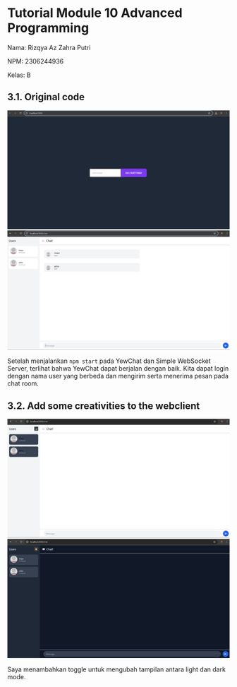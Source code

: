 # Tutorial Module 10 Advanced Programming

Nama: Rizqya Az Zahra Putri

NPM: 2306244936

Kelas: B

## 3.1. Original code
<img src="images/image1.png">
<img src="images/image.png">

Setelah menjalankan `npm start` pada YewChat dan Simple WebSocket Server, terlihat bahwa YewChat dapat berjalan dengan baik. Kita dapat login dengan nama user yang berbeda dan mengirim serta menerima pesan pada chat room.

## 3.2. Add some creativities to the webclient
<img src="images/image2.png">
<img src="images/image3.png">

Saya menambahkan toggle untuk mengubah tampilan antara light dan dark mode.